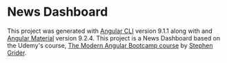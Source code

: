 # News Dashboard

This project was generated with [Angular CLI](https://github.com/angular/angular-cli) version 9.1.1 along with and [Angular Material](https://material.angular.io/) version 9.2.4. This project is a News Dashboard based on the Udemy's course, [The Modern Angular Bootcamp course](https://www.udemy.com/course/the-modern-angular-bootcamp/) by [Stephen Grider](https://www.udemy.com/user/sgslo/). 
